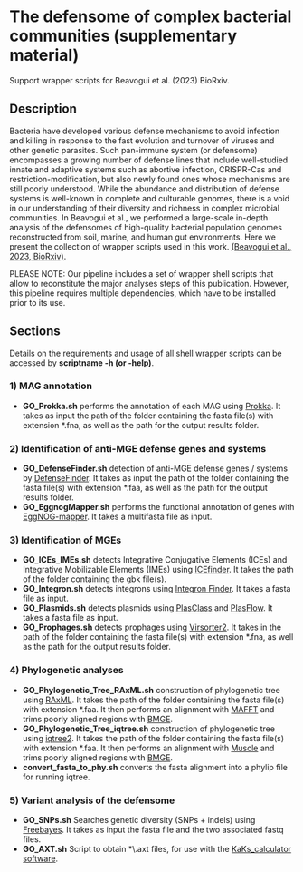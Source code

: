 # The defensome of complex bacterial communities (supplementary material)
Support wrapper scripts for Beavogui et al. (2023) BioRxiv.

## Description

Bacteria have developed various defense mechanisms to avoid infection and killing in response to the fast evolution and turnover of viruses and other genetic parasites. Such pan-immune system (or defensome) encompasses a growing number of defense lines that include well-studied innate and adaptive systems such as abortive infection, CRISPR-Cas and restriction-modification, but also newly found ones whose mechanisms are still poorly understood. While the abundance and distribution of defense systems is well-known in complete and culturable genomes, there is a void in our understanding of their diversity and richness in complex microbial communities. In Beavogui et al., we performed a large-scale in-depth analysis of the defensomes of high-quality bacterial population genomes reconstructed from soil, marine, and human gut environments. Here we present the collection of wrapper scripts used in this work. 
[(Beavogui et al., 2023, BioRxiv)](https://www.biorxiv.org/content/10.1101/2023.08.12.553040v2). 

PLEASE NOTE: Our pipeline includes a set of wrapper shell scripts that allow to reconstitute the major analyses steps of this publication. However, this pipeline requires multiple dependencies, which have to be installed prior to its use. 

## Sections
Details on the requirements and usage of all shell wrapper scripts can be accessed by **scriptname -h (or -help)**.

### 1) MAG annotation
* **GO_Prokka.sh** performs the annotation of each MAG using [Prokka](https://pubmed.ncbi.nlm.nih.gov/24642063/). It takes as input the path of the folder containing the fasta file(s) with extension \*\.fna, as well as the path for the output results folder.

### 2) Identification of anti-MGE defense genes and systems
* **GO_DefenseFinder.sh** detection of anti-MGE defense genes / systems by [DefenseFinder](https://pubmed.ncbi.nlm.nih.gov/35538097/). It takes as input the path of the folder containing the fasta file(s) with extension \*\.faa, as well as the path for the output results folder.
* **GO_EggnogMapper.sh** performs the functional annotation of genes with [EggNOG-mapper](https://pubmed.ncbi.nlm.nih.gov/34597405/). It takes a multifasta file as input.

### 3) Identification of MGEs
* **GO_ICEs_IMEs.sh** detects Integrative Conjugative Elements (ICEs) and Integrative Mobilizable Elements (IMEs) using [ICEfinder](https://pubmed.ncbi.nlm.nih.gov/30407568/). It takes the path of the folder containing the gbk file(s).
* **GO_Integron.sh** detects integrons using [Integron Finder](https://www.ncbi.nlm.nih.gov/pmc/articles/PMC4889954/). It takes a fasta file as input.
* **GO_Plasmids.sh** detects plasmids using [PlasClass](https://pubmed.ncbi.nlm.nih.gov/32243433/) and [PlasFlow](https://pubmed.ncbi.nlm.nih.gov/29346586/). It takes a fasta file as input.
* **GO_Prophages.sh** detects prophages using [Virsorter2](https://pubmed.ncbi.nlm.nih.gov/33522966/). It takes in the path of the folder containing the fasta file(s) with extension \*\.fna, as well as the path for the output results folder.

### 4) Phylogenetic analyses
* **GO_Phylogenetic_Tree_RAxML.sh** construction of phylogenetic tree using [RAxML](https://pubmed.ncbi.nlm.nih.gov/24451623/). It takes the path of the folder containing the fasta file(s) with extension \*\.faa. It then performs an alignment with [MAFFT](https://www.ncbi.nlm.nih.gov/pmc/articles/PMC135756/) and trims poorly aligned regions with [BMGE](https://www.ncbi.nlm.nih.gov/pmc/articles/PMC3017758/).
* **GO_Phylogenetic_Tree_iqtree.sh** construction of phylogenetic tree using [iqtree2](https://academic.oup.com/mbe/article/37/5/1530/5721363). It takes the path of the folder containing the fasta file(s) with extension \*\.faa. It then performs an alignment with [Muscle](https://www.nature.com/articles/s41467-022-34630-w) and trims poorly aligned regions with [BMGE](https://www.ncbi.nlm.nih.gov/pmc/articles/PMC3017758/). 
* **convert_fasta_to_phy.sh** converts the fasta alignment into a phylip file for running iqtree.

### 5) Variant analysis of the defensome
* **GO_SNPs.sh** Searches genetic diversity (SNPs + indels) using [Freebayes](https://arxiv.org/abs/1207.3907). It takes as input the fasta file and the two associated fastq files.
* **GO_AXT.sh** Script to obtain *\\.axt files, for use with the [KaKs_calculator software](https://ngdc.cncb.ac.cn/tools/kaks).
